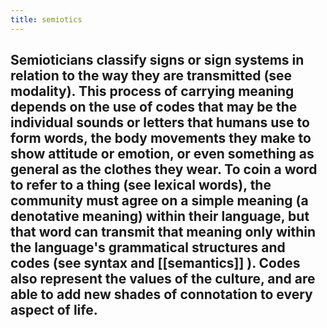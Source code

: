 ```yaml
---
title: semiotics
---
```


## Semioticians classify signs or sign systems in relation to the way they are transmitted (see modality). This process of carrying meaning depends on the use of codes that may be the individual sounds or letters that humans use to form words, the body movements they make to show attitude or emotion, or even something as general as the clothes they wear. To coin a word to refer to a thing (see lexical words), the community must agree on a simple meaning (a denotative meaning) within their language, but that word can transmit that meaning only within the language's grammatical structures and codes (see syntax and [[semantics]] ). Codes also represent the values of the culture, and are able to add new shades of connotation to every aspect of life.
